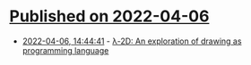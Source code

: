 # [Published on 2022-04-06](index.md)

* [2022-04-06, 14:44:41](https://news.ycombinator.com/item?id=30932552) - [λ-2D: An exploration of drawing as programming language](https://www.media.mit.edu/projects/2d-an-exploration-of-drawing-as-programming-language-featuring-ideas-from-lambda-calculus/overview/)
